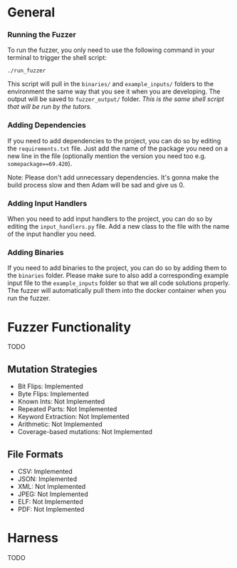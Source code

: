 # General
### Running the Fuzzer
To run the fuzzer, you only need to use the following command in your terminal to trigger the shell script:
```
./run_fuzzer
```
This script will pull in the `binaries/` and `example_inputs/` folders to the environment the same way that you see it when you are developing. The output will be saved to `fuzzer_output/` folder. *This is the same shell script that will be run by the tutors.*

### Adding Dependencies
If you need to add dependencies to the project, you can do so by editing the `requirements.txt` file. Just add the name of the package you need on a new line in the file (optionally mention the version you need too e.g. `somepackage==69.420`).

Note: Please don't add unnecessary dependencies. It's gonna make the build process slow and then Adam will be sad and give us 0.

### Adding Input Handlers
When you need to add input handlers to the project, you can do so by editing the `input_handlers.py` file. Add a new class to the file with the name of the input handler you need.

### Adding Binaries
If you need to add binaries to the project, you can do so by adding them to the `binaries` folder. Please make sure to also add a corresponding example input file to the `example_inputs` folder so that we all code solutions properly. The fuzzer will automatically pull them into the docker container when you run the fuzzer.

# Fuzzer Functionality

TODO

## Mutation Strategies
- Bit Flips: Implemented
- Byte Flips: Implemented
- Known Ints: Not Implemented
- Repeated Parts: Not Implemented  
- Keyword Extraction: Not Implemented
- Arithmetic: Not Implemented
- Coverage-based mutations: Not Implemented 

## File Formats

- CSV: Implemented
- JSON: Implemented 
- XML: Not Implemented  
- JPEG: Not Implemented 
- ELF: Not Implemented  
- PDF: Not Implemented   

# Harness
TODO
